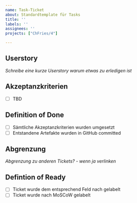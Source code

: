 ```yaml
---
name: Task-Ticket
about: Standardtemplate für Tasks
title: ''
labels: ''
assignees: ''
projects: ["ChFries/4"]

---
```


## Userstory

*Schreibe eine kurze Userstory warum etwas zu erledigen ist*

## Akzeptanzkriterien

- [ ] TBD

## Definition of Done
 
- [ ] Sämtliche Akzeptanzkriterien wurden umgesetzt
- [ ] Entstandene Artefakte wurden in GitHub committed

## Abgrenzung

*Abgrenzung zu anderen Tickets? - wenn ja verlinken*

## Defintion of Ready

- [ ] Ticket wurde dem entsprechend Feld nach gelabelt
- [ ] Ticket wurde nach MoSCoW gelabelt
